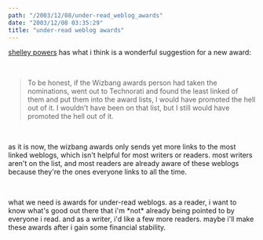 ```yaml
---
path: "/2003/12/08/under-read_weblog_awards" 
date: "2003/12/08 03:35:29" 
title: "under-read weblog awards" 
---
```

<p><a href="http://weblog.burningbird.net/fires/connecting/invisible.htm">shelley powers</a> has what i think is a wonderful suggestion for a new award:</p><br><blockquote>To be honest, if the Wizbang awards person had taken the nominations, went out to Technorati and found the least linked of them and put them into the award lists, I would have promoted the hell out of it. I wouldn't have been on that list, but I still would have promoted the hell out of it.</blockquote><br><p>as it is now, the wizbang awards only sends yet more links to the most linked weblogs, which isn't helpful for most writers or readers. most writers aren't on the list, and most readers are already aware of these weblogs because they're the ones everyone links to all the time.</p><br><p>what we need is awards for under-read weblogs. as a reader, i want to know what's good out there that i'm *not* already being pointed to by everyone i read. and as a writer, i'd like a few more readers. maybe i'll make these awards after i gain some financial stability.</p>